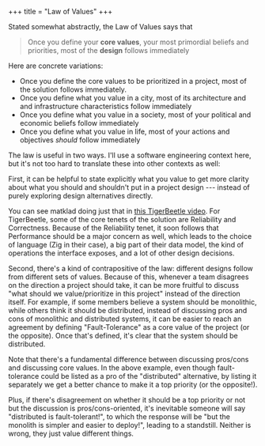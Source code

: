 +++
title = "Law of Values"
+++

Stated somewhat abstractly, the Law of Values says that

> Once you define your **core values**, your most primordial beliefs and priorities, most
> of the **design** follows immediately

Here are concrete variations:
- Once you define the core values to be prioritized in a project, most of the solution
  follows immediately.
- Once you define what you value in a city, most of its architecture and and
  infrastructure characteristics follow immediately
- Once you define what you value in a society, most of your political and economic beliefs
  follow immediately
- Once you define what you value in life, most of your actions and objectives _should_
  follow immediately

The law is useful in two ways. I'll use a software engineering context here, but it's not
too hard to translate these into other contexts as well:

First, it can be helpful to state explicitly what you value to get more clarity about
what you should and shouldn't put in a project design --- instead of purely exploring
design alternatives directly.

You can see matklad doing just that in [this TigerBeetle video](https://youtu.be/hPUL8Xo6MJw?si=v4JG3GgHBnKsGBAB&t=197).
For TigerBeetle, some of the core tenets of the solution are Reliability and Correctness.
Because of the Reliability tenet, it soon follows that Performance should be a major
concern as well, which leads to the choice of language (Zig in their case), a big part of
their data model, the kind of operations the interface exposes, and a lot of other design
decisions.

Second, there's a kind of contrapositive of the law: different designs follow from
different sets of values. Because of this, whenever a team disagrees on the direction a
project should take, it can be more fruitful to discuss "what should we value/prioritize
in this project" instead of the direction itself. For example, if some members believe a
system should be monolithic, while others think it should be distributed, instead of
discussing pros and cons of monolithic and distributed systems, it can be easier to reach
an agreement by defining "Fault-Tolerance" as a core value of the project (or the
opposite). Once that's defined, it's clear that the system should be distributed.

Note that there's a fundamental difference between discussing pros/cons and discussing
core values. In the above example, even though fault-tolerance could be listed as a pro of
the "distributed" alternative, by listing it separately we get a better chance to make it
a top priority (or the opposite!).

Plus, if there's disagreement on whether it should be a top priority or not but the
discussion is pros/cons-oriented, it's inevitable someone will say "distributed is
fault-tolerant!", to which the response will be "but the monolith is simpler and easier to
deploy!", leading to a standstill. Neither is wrong, they just value different things.

